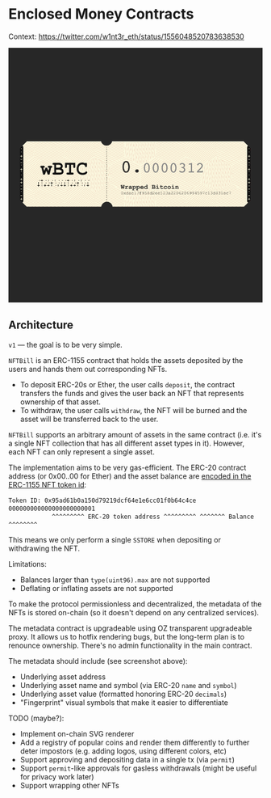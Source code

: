 # Enclosed Money Contracts

Context: https://twitter.com/w1nt3r_eth/status/1556048520783638530

![NFT Example](.github/nft.png)

## Architecture

`v1` — the goal is to be very simple.

`NFTBill` is an ERC-1155 contract that holds the assets deposited by the users and hands them out corresponding NFTs.

- To deposit ERC-20s or Ether, the user calls `deposit`, the contract transfers the funds and gives the user back an NFT that represents ownership of that asset.
- To withdraw, the user calls `withdraw`, the NFT will be burned and the asset will be transferred back to the user.

`NFTBill` supports an arbitrary amount of assets in the same contract (i.e. it's a single NFT collection that has all different asset types in it). However, each NFT can only represent a single asset.

The implementation aims to be very gas-efficient. The ERC-20 contract address (or 0x00..00 for Ether) and the asset balance are [encoded in the ERC-1155 NFT token id](https://twitter.com/w1nt3r_eth/status/1538229135897554944):

```
Token ID: 0x95ad61b0a150d79219dcf64e1e6cc01f0b64c4ce 000000000000000000000001
            ^^^^^^^^^ ERC-20 token address ^^^^^^^^^ ^^^^^^^ Balance ^^^^^^^^
```

This means we only perform a single `SSTORE` when depositing or withdrawing the NFT.

Limitations:

- Balances larger than `type(uint96).max` are not supported
- Deflating or inflating assets are not supported

To make the protocol permissionless and decentralized, the metadata of the NFTs is stored on-chain (so it doesn't depend on any centralized services).

The metadata contract is upgradeable using OZ transparent upgradeable proxy. It allows us to hotfix rendering bugs, but the long-term plan is to renounce ownership. There's no admin functionality in the main contract.

The metadata should include (see screenshot above):

- Underlying asset address
- Underlying asset name and symbol (via ERC-20 `name` and `symbol`)
- Underlying asset value (formatted honoring ERC-20 `decimals`)
- "Fingerprint" visual symbols that make it easier to differentiate

TODO (maybe?):

- Implement on-chain SVG renderer
- Add a registry of popular coins and render them differently to further deter impostors (e.g. adding logos, using different colors, etc)
- Support approving and depositing data in a single tx (via `permit`)
- Support `permit`-like approvals for gasless withdrawals (might be useful for privacy work later)
- Support wrapping other NFTs
